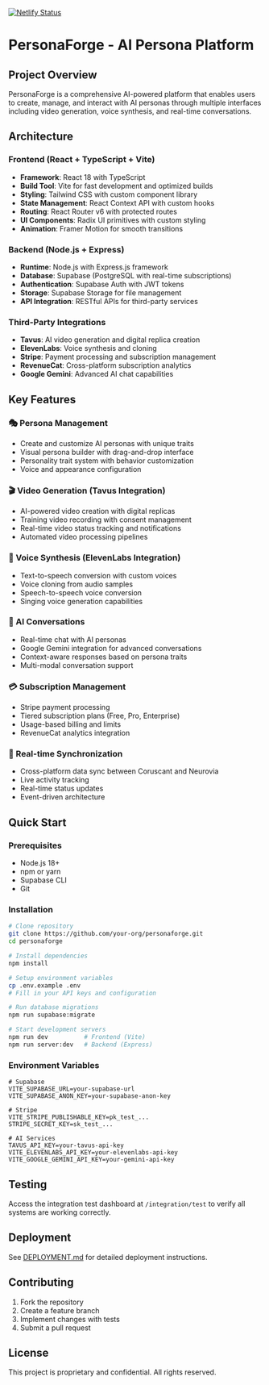 [![Netlify Status](https://api.netlify.com/api/v1/badges/6022dada-0156-429d-949a-f3403d31861b/deploy-status)](https://app.netlify.com/projects/classy-blini-7fca23/deploys)
# PersonaForge - AI Persona Platform

## Project Overview

PersonaForge is a comprehensive AI-powered platform that enables users to create, manage, and interact with AI personas through multiple interfaces including video generation, voice synthesis, and real-time conversations.

## Architecture

### Frontend (React + TypeScript + Vite)
- **Framework**: React 18 with TypeScript
- **Build Tool**: Vite for fast development and optimized builds
- **Styling**: Tailwind CSS with custom component library
- **State Management**: React Context API with custom hooks
- **Routing**: React Router v6 with protected routes
- **UI Components**: Radix UI primitives with custom styling
- **Animation**: Framer Motion for smooth transitions

### Backend (Node.js + Express)
- **Runtime**: Node.js with Express.js framework
- **Database**: Supabase (PostgreSQL with real-time subscriptions)
- **Authentication**: Supabase Auth with JWT tokens
- **Storage**: Supabase Storage for file management
- **API Integration**: RESTful APIs for third-party services

### Third-Party Integrations
- **Tavus**: AI video generation and digital replica creation
- **ElevenLabs**: Voice synthesis and cloning
- **Stripe**: Payment processing and subscription management
- **RevenueCat**: Cross-platform subscription analytics
- **Google Gemini**: Advanced AI chat capabilities

## Key Features

### 🎭 Persona Management
- Create and customize AI personas with unique traits
- Visual persona builder with drag-and-drop interface
- Personality trait system with behavior customization
- Voice and appearance configuration

### 🎬 Video Generation (Tavus Integration)
- AI-powered video creation with digital replicas
- Training video recording with consent management
- Real-time video status tracking and notifications
- Automated video processing pipelines

### 🎵 Voice Synthesis (ElevenLabs Integration)
- Text-to-speech conversion with custom voices
- Voice cloning from audio samples
- Speech-to-speech voice conversion
- Singing voice generation capabilities

### 💬 AI Conversations
- Real-time chat with AI personas
- Google Gemini integration for advanced conversations
- Context-aware responses based on persona traits
- Multi-modal conversation support

### 💳 Subscription Management
- Stripe payment processing
- Tiered subscription plans (Free, Pro, Enterprise)
- Usage-based billing and limits
- RevenueCat analytics integration

### 🔄 Real-time Synchronization
- Cross-platform data sync between Coruscant and Neurovia
- Live activity tracking
- Real-time status updates
- Event-driven architecture

## Quick Start

### Prerequisites
- Node.js 18+
- npm or yarn
- Supabase CLI
- Git

### Installation
```bash
# Clone repository
git clone https://github.com/your-org/personaforge.git
cd personaforge

# Install dependencies
npm install

# Setup environment variables
cp .env.example .env
# Fill in your API keys and configuration

# Run database migrations
npm run supabase:migrate

# Start development servers
npm run dev          # Frontend (Vite)
npm run server:dev   # Backend (Express)
```

### Environment Variables
```env
# Supabase
VITE_SUPABASE_URL=your-supabase-url
VITE_SUPABASE_ANON_KEY=your-supabase-anon-key

# Stripe
VITE_STRIPE_PUBLISHABLE_KEY=pk_test_...
STRIPE_SECRET_KEY=sk_test_...

# AI Services
TAVUS_API_KEY=your-tavus-api-key
VITE_ELEVENLABS_API_KEY=your-elevenlabs-api-key
VITE_GOOGLE_GEMINI_API_KEY=your-gemini-api-key
```

## Testing

Access the integration test dashboard at `/integration/test` to verify all systems are working correctly.

## Deployment

See [DEPLOYMENT.md](./DEPLOYMENT.md) for detailed deployment instructions.

## Contributing

1. Fork the repository
2. Create a feature branch
3. Implement changes with tests
4. Submit a pull request

## License

This project is proprietary and confidential. All rights reserved.
